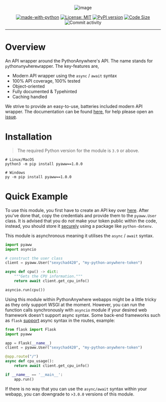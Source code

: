 <div align="center">

![image](https://i.imgur.com/jXVDRs6.png)

[![made-with-python](https://img.shields.io/badge/Made%20with-Python-1f425f.svg)](https://www.python.org/)
[![License: MIT](https://img.shields.io/badge/License-MIT-yellow.svg)](https://opensource.org/licenses/MIT)
[![PyPI version](https://badge.fury.io/py/pyaww.svg)](https://badge.fury.io/py/pyaww)
[![Code Size](https://img.shields.io/github/languages/code-size/ammarsys/pyaww)](https://img.shields.io/github/languages/code-size/ammarsys/pyaww)
![Commit activity](https://img.shields.io/github/commit-activity/w/ammarsys/pyaww)

</div>
<hr>

# Overview

An API wrapper around the PythonAnywhere's API. The name stands for `py`thon`a`ny`w`here`w`rapper. The key-features are,

- Modern API wrapper using the `async` / `await` syntax
- 100% API coverage, 100% tested
- Object-oriented
- Fully documented & Typehinted
- Caching handled

We strive to provide an easy-to-use, batteries included modern API wrapper. The documentation can be found [here](https://pyaww-docs.vercel.app/), 
for help please open an [issue](https://github.com/ammarsys/pyaww/issues).

# Installation

> The required Python version for the module is `3.9` or above.

```
# Linux/MacOS
python3 -m pip install pyaww==1.0.0

# Windows
py -m pip install pyaww==1.0.0
```

# Quick Example

To use this module, you first have to create an API key over [here](https://www.pythonanywhere.com/account/#api_token). 
After you've done that, copy the credentials and provide them to the `pyaww.User` class. It is advised that you do 
*not* make your token public within the code, instead, you should store it [securely](https://stackoverflow.com/questions/41546883/what-is-the-use-of-python-dotenv) 
using a package like `python-dotenv`.

This module is asynchronous meaning it utilises the `async` / `await` syntax.

```py
import pyaww
import asyncio

# construct the user class
client = pyaww.User("sexychad420", "my-python-anywhere-token")

async def cpu() -> dict:
    """Gets the CPU information."""
    return await client.get_cpu_info()

asyncio.run(cpu())
```

Using this module within PythonAnywhere webapps might be a little tricky as they only support WSGI at the moment.
However, you can run the function calls synchronously with `asyncio` module if your desired web framework doesn't 
support async syntax. Some back-end frameworks such as `flask` 
[support](https://flask.palletsprojects.com/en/2.0.x/async-await/) async syntax in the routes, example:
```py
from flask import Flask
import pyaww

app = Flask(__name__)
client = pyaww.User("sexychad420", "my-python-anywhere-token")

@app.route("/")
async def cpu_usage():
    return await client.get_cpu_info()

if __name__ == '__main__':
    app.run()
```

If there is no way that you can use the `async/await` syntax within your webapp, you can downgrade to `>3.0.0` versions
of this module.
